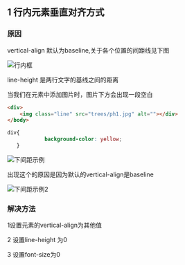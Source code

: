 ## 1 行内元素垂直对齐方式

### 原因

vertical-align 默认为baseline,关于各个位置的间距线见下图

![行内框](E:\培训\上课\09浮动\笔记\行内框.png)

line-height 是两行文字的基线之间的距离

当我们在元素中添加图片时，图片下方会出现一段空白

```html
<div>
	<img class="line" src="trees/ph1.jpg" alt=""></div>
</body>
```

```css
div{
            background-color: yellow;
   }
```

![下间距示例](E:\培训\上课\09浮动\笔记\下间距示例1.png)

出现这个的原因是因为默认的vertical-align是baseline

![下间距示例2](E:\培训\上课\09浮动\笔记\下间距示例2.png)

### 解决方法

1设置元素的vertical-align为其他值

2 设置line-height 为0

3 设置font-size为0


